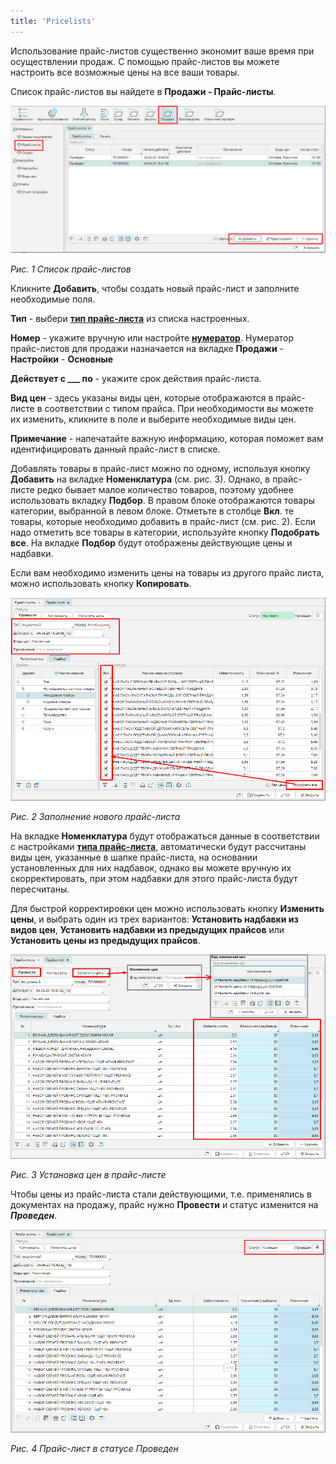 ```yaml
---
title: 'Pricelists'
---
```


Использование прайс-листов существенно экономит ваше время при осуществлении продаж. С помощью прайс-листов вы можете настроить все возможные цены на все ваши товары.

Список прайс-листов вы найдете в **Продажи - Прайс-листы**.

![](attachments/1802790/1802794.png)

*Рис. 1 Список прайс-листов*

  

Кликните **Добавить**, чтобы создать новый прайс-лист и заполните необходимые поля.

**Тип** - выбери **[тип прайс-листа](Pricelist_types.md)** из списка настроенных.

**Номер** - укажите вручную или настройте [**нумератор**](Numerators.md). Нумератор прайс-листов для продажи назначается на вкладке **Продажи** - **Настройки** - **Основные**

**Действует с \_\_\_ по** - укажите срок действия прайс-листа.

**Вид цен** - здесь указаны виды цен, которые отображаются в прайс-листе в соответствии с типом прайса. При необходимости вы можете их изменить, кликните в поле и выберите необходимые виды цен.

**Примечание** - напечатайте важную информацию, которая поможет вам идентифицировать данный прайс-лист в списке.

Добавлять товары в прайс-лист можно по одному, используя кнопку **Добавить** на вкладке **Номенклатура** (см. рис. 3). Однако, в прайс-листе редко бывает малое количество товаров, поэтому удобнее использовать вкладку **Подбор**. В правом блоке отображаются товары категории, выбранной в левом блоке. Отметьте в столбце **Вкл**. те товары, которые необходимо добавить в прайс-лист (см. рис. 2). Если надо отметить все товары в категории, используйте кнопку **Подобрать все**. На вкладке **Подбор** будут отображены действующие цены и надбавки.

Если вам необходимо изменить цены на товары из другого прайс листа, можно использовать кнопку **Копировать**.

![](attachments/1802790/1802793.png)

*Рис. 2 Заполнение нового прайс-листа*

  

На вкладке **Номенклатура** будут отображаться данные в соответствии с настройками [**типа прайс-листа**](Pricelist_types.md), автоматически будут рассчитаны виды цен, указанные в шапке прайс-листа, на основании установленных для них надбавок, однако вы можете вручную их скорректировать, при этом надбавки для этого прайс-листа будут пересчитаны.

Для быстрой корректировки цен можно использовать кнопку **Изменить цены**, и выбрать один из трех вариантов: **Установить надбавки из видов цен**, **Установить надбавки из предыдущих прайсов** или **Установить цены из предыдущих прайсов**.

![](attachments/1802790/1802792.png)

*Рис. 3 Установка цен в прайс-листе*

  

Чтобы цены из прайс-листа стали действующими, т.е. применялись в документах на продажу, прайс нужно **Провести** и статус изменится на ***Проведен***.

![](attachments/1802790/1802791.png)

*Рис. 4 Прайс-лист в статусе Проведен*

  




  
